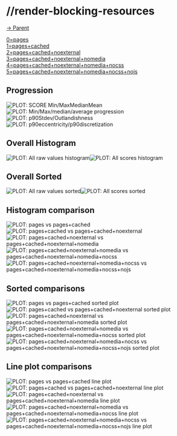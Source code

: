 
# //render-blocking-resources

[→ Parent](..)

[0=pages](samples/pages)  
[1=pages+cached](samples/pages+cached)  
[2=pages+cached+noexternal](samples/pages+cached+noexternal)  
[3=pages+cached+noexternal+nomedia](samples/pages+cached+noexternal+nomedia)  
[4=pages+cached+noexternal+nomedia+nocss](samples/pages+cached+noexternal+nomedia+nocss)  
[5=pages+cached+noexternal+nomedia+nocss+nojs](samples/pages+cached+noexternal+nomedia+nocss+nojs)  

## Progression

![PLOT: SCORE Min/MaxMedianMean](./progression/score.svg)![PLOT: Min/Max/median/average progression](./progression/value.svg)![PLOT: p90Stdev/Outlandishness](./progression/stddev.svg)![PLOT: p90eccentricity/p90discretization](./progression/eccentricity.svg)
## Overall Histogram

![PLOT: All raw values histogram](./comparison/histogram/all_raw.svg)![PLOT: All scores histogram](./comparison/histogram/all_score.svg)
## Overall Sorted

![PLOT: All raw values sorted](./comparison/sorted/all_raw.svg)![PLOT: All scores sorted](./comparison/sorted/all_score.svg)
## Histogram comparison

![PLOT: pages vs pages+cached](./comparison/histogram/0_vs_1.svg)![PLOT: pages+cached vs pages+cached+noexternal](./comparison/histogram/1_vs_2.svg)![PLOT: pages+cached+noexternal vs pages+cached+noexternal+nomedia](./comparison/histogram/2_vs_3.svg)![PLOT: pages+cached+noexternal+nomedia vs pages+cached+noexternal+nomedia+nocss](./comparison/histogram/3_vs_4.svg)![PLOT: pages+cached+noexternal+nomedia+nocss vs pages+cached+noexternal+nomedia+nocss+nojs](./comparison/histogram/4_vs_5.svg)
## Sorted comparisons

![PLOT: pages vs pages+cached sorted plot](./comparison/sorted/0_vs_1.svg)![PLOT: pages+cached vs pages+cached+noexternal sorted plot](./comparison/sorted/1_vs_2.svg)![PLOT: pages+cached+noexternal vs pages+cached+noexternal+nomedia sorted plot](./comparison/sorted/2_vs_3.svg)![PLOT: pages+cached+noexternal+nomedia vs pages+cached+noexternal+nomedia+nocss sorted plot](./comparison/sorted/3_vs_4.svg)![PLOT: pages+cached+noexternal+nomedia+nocss vs pages+cached+noexternal+nomedia+nocss+nojs sorted plot](./comparison/sorted/4_vs_5.svg)
## Line plot comparisons

![PLOT: pages vs pages+cached line plot](./comparison/line/0_vs_1.svg)![PLOT: pages+cached vs pages+cached+noexternal line plot](./comparison/line/1_vs_2.svg)![PLOT: pages+cached+noexternal vs pages+cached+noexternal+nomedia line plot](./comparison/line/2_vs_3.svg)![PLOT: pages+cached+noexternal+nomedia vs pages+cached+noexternal+nomedia+nocss line plot](./comparison/line/3_vs_4.svg)![PLOT: pages+cached+noexternal+nomedia+nocss vs pages+cached+noexternal+nomedia+nocss+nojs line plot](./comparison/line/4_vs_5.svg)